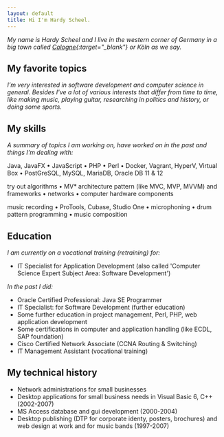 ```yaml
---
layout: default
title: Hi I'm Hardy Scheel.
---
```


*My name is Hardy Scheel and I live in the western corner of Germany in a big town called [Cologne](https://goo.gl/maps/4HdXxkBrVhZFC8uF8){:target="_blank"} or Köln as we say.*

## My favorite topics
*I’m very interested in software development and computer science in general. Besides I've a lot of various interests that differ from time to time, like making music, playing guitar, researching in politics and history, or doing some sports.*

## My skills
*A summary of topics I am working on, have worked on in the past and things I'm dealing with:*

Java, JavaFX &bull; JavaScript &bull; PHP &bull; Perl &bull; Docker, Vagrant, HyperV, Virtual Box &bull; PostGreSQL, MySQL, MariaDB, Oracle DB 11 & 12

try out algorithms &bull; MV* architecture pattern (like MVC, MVP, MVVM) and frameworks &bull; networks &bull; computer hardware components

music recording &bull; ProTools, Cubase, Studio One &bull; microphoning &bull; drum pattern programming &bull; music composition

<!--
## My works (currently)
-->

## Education
*I am currently on a vocational training (retraining) for:*
- IT Specialist for Application Development (also called 'Computer Science Expert Subject Area: Software Development')

*In the past I did:*
- Oracle Certified Professional: Java SE Programmer
- IT Specialist: for Software Development (further education)
- Some further education in project management, Perl, PHP, web application development
- Some certifications in computer and application handling (like ECDL, SAP foundation)
- Cisco Certified Network Associate (CCNA Routing & Switching)
- IT Management Assistant (vocational training)

## My technical history
- Network administrations for small businesses
- Desktop applications for small business needs in Visual Basic 6, C++ (2002-2007)
- MS Access database and gui development (2000-2004)
- Desktop publishing (DTP for corporate identy, posters, brochures) and web design at work and for music bands (1997-2007)